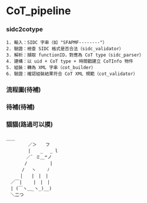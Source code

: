 # CoT_pipeline

### sidc2cotype
    1. 輸入：SIDC 字串（如 "SFAPMF--------"）
    2. 驗證：檢查 SIDC 格式是否合法（sidc_validator）
    3. 解析：擷取 functionID，對應為 CoT type（sidc_parser）
    4. 建構：以 uid + CoT type + 時間戳建立 CoTInfo 物件
    5. 組裝：轉為 XML 字串（cot_builder）
    6. 驗證：確認組裝結果符合 CoT XML 規範（cot_validator）

### 流程圖(待補)

### 待補(待補)


### 貓貓(路過可以摸)
```
＿＿
　　　　　／＞　　フ
　　　　　|  　_　 _ l
　 　　　／` ミ＿꒳ノ
　　 　 /　　　 　 |
　　　 /　 ヽ　　 ﾉ
　 　 │　　|　|　|
　／￣|　　 |　|　|
　| (￣ヽ＿_ヽ_)__)
　＼二つ
```